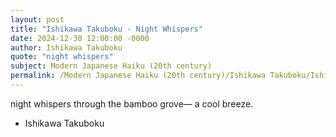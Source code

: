 ```yaml
---
layout: post
title: "Ishikawa Takuboku - Night Whispers"
date: 2024-12-30 12:00:00 -0000
author: Ishikawa Takuboku
quote: "night whispers"
subject: Modern Japanese Haiku (20th century)
permalink: /Modern Japanese Haiku (20th century)/Ishikawa Takuboku/Ishikawa Takuboku - Night Whispers
---
```


night whispers
through the bamboo grove—
a cool breeze.


- Ishikawa Takuboku
